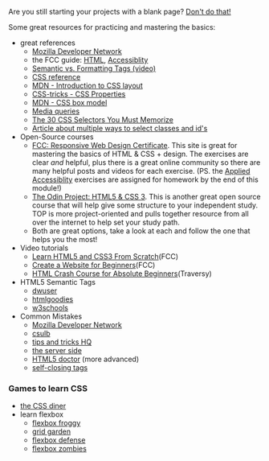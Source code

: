 
Are you still starting your projects with a blank page? [Don't do that!](https://www.sitepoint.com/a-basic-html5-template/)

Some great resources for practicing and mastering the basics:
* great references
    * [Mozilla Developer Network](https://developer.mozilla.org/en-US/)
    * the FCC guide: [HTML](https://guide.freecodecamp.org/html), [Accessiblity](https://guide.freecodecamp.org/accessibility)
    * [Semantic vs. Formatting Tags (video)](https://www.youtube.com/watch?v=rKcAjg9wC5I)
    * [CSS reference](http://cssreference.io/)
    * [MDN - Introduction to CSS layout](https://developer.mozilla.org/en-US/docs/Learn/CSS/CSS_layout/Introduction)
    * [CSS-tricks - CSS Properties](https://css-tricks.com/almanac/properties/)
    * [MDN - CSS box model](https://developer.mozilla.org/en-US/docs/Web/CSS/CSS_Box_Model/Introduction_to_the_CSS_box_model)
    * [Media queries](https://css-tricks.com/css-media-queries/)
    * [The 30 CSS Selectors You Must Memorize](https://code.tutsplus.com/tutorials/the-30-css-selectors-you-must-memorize--net-16048)
    * [Article about multiple ways to select classes and id's](https://css-tricks.com/multiple-class-id-selectors)
* Open-Source courses
    * [FCC: Responsive Web Design Certificate](https://learn.freecodecamp.org/).  This site is great for mastering the basics of HTML & CSS + design.  The exercises are clear *and* helpful, plus there is a great online community so there are many helpful posts and videos for each exercise. (PS. the [Applied Accessiblity](https://learn.freecodecamp.org/responsive-web-design/applied-accessibility) exercises are assigned for homework by the end of this module!)
    * [The Odin Project: HTML5 & CSS 3](https://www.theodinproject.com/courses/html5-and-css3). This is another great open source course that will help give some structure to your independent study. TOP is more project-oriented and pulls together resource from all over the internet to help set your study path.
    * Both are great options, take a look at each and follow the one that helps you the most!
* Video tutorials
    * [Learn HTML5 and CSS3 From Scratch](https://www.youtube.com/watch?v=mU6anWqZJcc)(FCC)
    * [Create a Website for Beginners](https://www.youtube.com/watch?v=kMT54MPz9oE)(FCC)
    * [HTML Crash Course for Absolute Beginners](https://www.youtube.com/watch?v=UB1O30fR-EE)(Traversy)
* HTML5 Semantic Tags
    * [dwuser](http://www.dwuser.com/education/content/an-introduction-to-the-html5-structural-elements/)
    * [htmlgoodies](https://www.htmlgoodies.com/html5/markup/developing-in-html5-with-the-new-structure-elements-the-basics.html)
    * [w3schools](https://www.w3schools.com/html/html5_semantic_elements.asp)
* Common Mistakes
    * [Mozilla Developer Network](https://developer.mozilla.org/en-US/docs/Learn/Tools_and_testing/Cross_browser_testing/HTML_and_CSS)
    * [csulb](http://web.csulb.edu/divisions/students/dss/accessibility/web/webaim-12comm.html)
    * [tips and tricks HQ](https://www.tipsandtricks-hq.com/10-common-html-mistakes-to-avoid-1980)
    * [the server side](https://www.theserverside.com/tip/The-10-most-common-and-avoidable-HTML5-mistakes)
    * [HTML5 doctor](http://html5doctor.com/avoiding-common-html5-mistakes/) (more advanced)
    * [self-closing tags](http://xahlee.info/js/html5_non-closing_tag.html)



### Games to learn CSS
* [the CSS diner](https://flukeout.github.io/#)
* learn flexbox
  * [flexbox froggy](https://flexboxfroggy.com/)
  * [grid garden](https://cssgridgarden.com/)
  * [flexbox defense](http://www.flexboxdefense.com/)
  * [flexbox zombies](https://mastery.games/p/flexbox-zombies)

